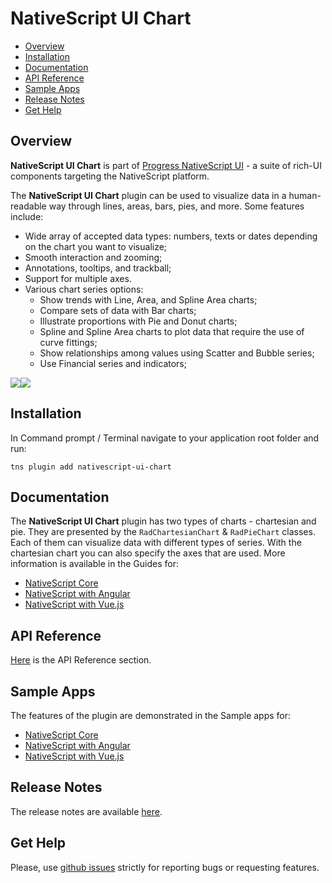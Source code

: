 # NativeScript UI Chart

- [Overview](#overview)
- [Installation](#installation)
- [Documentation](#documentation)
- [API Reference](#api-reference)
- [Sample Apps](#sample-apps)
- [Release Notes](#release-notes)
- [Get Help](#get-help)


## Overview

**NativeScript UI Chart** is part of [Progress NativeScript UI](https://www.nativescript.org/ui-for-nativescript) - a suite of rich-UI components targeting the NativeScript platform.

The **NativeScript UI Chart** plugin can be used to visualize data in a human-readable way through lines, areas, bars, pies, and more. Some features include:

* Wide array of accepted data types: numbers, texts or dates depending on the chart you want to visualize;
* Smooth interaction and zooming;
* Annotations, tooltips, and trackball;
* Support for multiple axes.
* Various chart series options:
    * Show trends with Line, Area, and Spline Area charts;
    * Compare sets of data with Bar charts;
    * Illustrate proportions with Pie and Donut charts;
    * Spline and Spline Area charts to plot data that require the use of curve fittings;
    * Show relationships among values using Scatter and Bubble series;
    * Use Financial series and indicators;

<img src="https://docs.nativescript.org/img/ui-for-nativescript/chart-ios.png"><img src="https://docs.nativescript.org/img/ui-for-nativescript/chart-android.png">

## Installation

In Command prompt / Terminal navigate to your application root folder and run:

```
tns plugin add nativescript-ui-chart
```

## Documentation

The **NativeScript UI Chart** plugin has two types of charts - chartesian and pie.
They are presented by the `RadChartesianChart` & `RadPieChart` classes.
Each of them can visualize data with different types of series. With the chartesian chart you can also specify the axes that are used.
More information is available in the Guides for:
- [NativeScript Core](https://docs.nativescript.org/ui/professional-ui-components/Chart/overview)
- [NativeScript with Angular](https://docs.nativescript.org/angular/ui/professional-ui-components/ng-Chart/overview)
- [NativeScript with Vue.js](https://docs.nativescript.org/vuejs/ns-ui/Chart/overview)

## API Reference

[Here](https://docs.nativescript.org/ns-ui-api-reference/classes/radcartesianchart) is the API Reference section.

## Sample Apps

The features of the plugin are demonstrated in the Sample apps for:
- [NativeScript Core](https://github.com/telerik/nativescript-ui-samples)
- [NativeScript with Angular](https://github.com/telerik/nativescript-ui-samples-angular)
- [NativeScript with Vue.js](https://github.com/telerik/nativescript-ui-samples-vue)

## Release Notes
The release notes are available [here](https://github.com/telerik/nativescript-ui-feedback/blob/master/releases/chart.md).

## Get Help
Please, use [github issues](https://github.com/telerik/nativescript-ui-feedback/issues) strictly for reporting bugs or requesting features.
